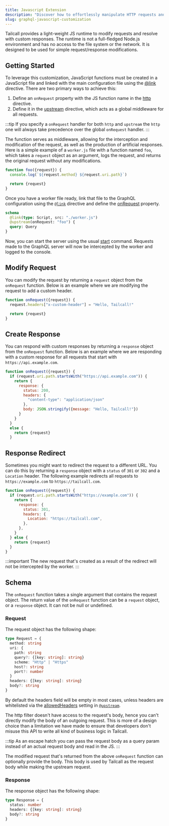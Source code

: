 ```yaml
---
title: Javascript Extension
description: "Discover how to effortlessly manipulate HTTP requests and responses using Tailcall's lightweight JS runtime. Tailcall provides a streamlined JavaScript environment specifically designed for simple yet powerful request/response modifications without the complexity of a full Node.js setup. Ideal for developers looking to implement middleware solutions, Tailcall's runtime does not require file system or network access, ensuring a secure and focused development process."
slug: graphql-javascript-customization
---
```


Tailcall provides a light-weight JS runtime to modify requests and resolve with custom responses.
The runtime is not a full-fledged Node.js environment and has no access to the file system or the network. It is designed to be used for simple request/response modifications.

## Getting Started

To leverage this customization, JavaScript functions must be created in a JavaScript file and linked with the main configuration file using the [@link](./directives.md#link-directive) directive. There are two primary ways to achieve this:

1. Define an `onRequest` property with the JS function name in the [http](./directives.md#onrequest) directive.
2. Define it in the [upstream](./directives.md#onrequest-1) directive, which acts as a global middleware for all requests.

:::tip
If you specify a `onRequest` handler for both `http` and `upstream` the `http` one will always take precedence over the global `onRequest` handler.
:::

The function serves as middleware, allowing for the interception and modification of the request, as well as the production of artificial responses. Here is a simple example of a `worker.js` file with a function named `foo`, which takes a `request` object as an argument, logs the request, and returns the original request without any modifications.

```javascript
function foo({request}) {
  console.log(`${request.method} ${request.uri.path}`)

  return {request}
}
```

Once you have a worker file ready, link that file to the GraphQL configuration using the [`@link`](./directives.md#link-directive) directive and define the [onRequest](./directives.md#onrequest-1) property.

```graphql
schema
  @link(type: Script, src: "./worker.js")
  @upstream(onRequest: "foo") {
  query: Query
}
```

Now, you can start the server using the usual [start](./cli.md#start) command. Requests made to the GraphQL server will now be intercepted by the worker and logged to the console.

## Modify Request

You can modify the request by returning a `request` object from the `onRequest` function. Below is an example where we are modifying the request to add a custom header.

```javascript
function onRequest({request}) {
  request.headers["x-custom-header"] = "Hello, Tailcall!"

  return {request}
}
```

## Create Response

You can respond with custom responses by returning a `response` object from the `onRequest` function. Below is an example where we are responding with a custom response for all requests that start with `https://api.example.com`.

```javascript
function onRequest({request}) {
  if (request.uri.path.startsWith("https://api.example.com")) {
    return {
      response: {
        status: 200,
        headers: {
          "content-type": "application/json"
        },
        body: JSON.stringify({message: "Hello, Tailcall!"})
      }
    }
  }
  else {
    return {request}
  }
```

## Response Redirect

Sometimes you might want to redirect the request to a different URL. You can do this by returning a `response` object with a `status` of `301` or `302` and a `Location` header. The following example redirects all requests to `https://example.com` to `https://tailcall.com`.

```javascript
function onRequest({request}) {
  if (request.uri.path.startsWith("https://example.com")) {
    return {
      response: {
        status: 301,
        headers: {
          Location: "https://tailcall.com",
        },
      },
    }
  } else {
    return {request}
  }
}
```

:::important
The new request that's created as a result of the redirect will not be intercepted by the worker.
:::

## Schema

The `onRequest` function takes a single argument that contains the request object. The return value of the `onRequest` function can be a `request` object, or a `response` object. It can not be null or undefined.

### Request

The request object has the following shape:

```typescript
type Request = {
  method: string
  uri: {
    path: string
    query?: {[key: string]: string}
    scheme: "Http" | "Https"
    host?: string
    port?: number
  }
  headers: {[key: string]: string}
  body?: string
}
```

By default the headers field will be empty in most cases, unless headers are whitelisted via the [allowedHeaders](/docs/directives.md#allowedheaders) setting in [`@upstream`](/docs/directives.md#upstream-directive).

The http filter doesn't have access to the request's body, hence you can't directly modify the body of an outgoing request. This is more of a design choice than a limitation we have made to ensure that developers don't misuse this API to write all kind of business logic in Tailcall.

:::tip
As an escape hatch you can pass the request body as a query param instead of an actual request body and read in the JS.
:::

The modified request that's returned from the above `onRequest` function can optionally provide the body. This body is used by Tailcall as the request body while making the upstream request.

### Response

The response object has the following shape:

```typescript
type Response = {
  status: number
  headers: {[key: string]: string}
  body?: string
}
```
